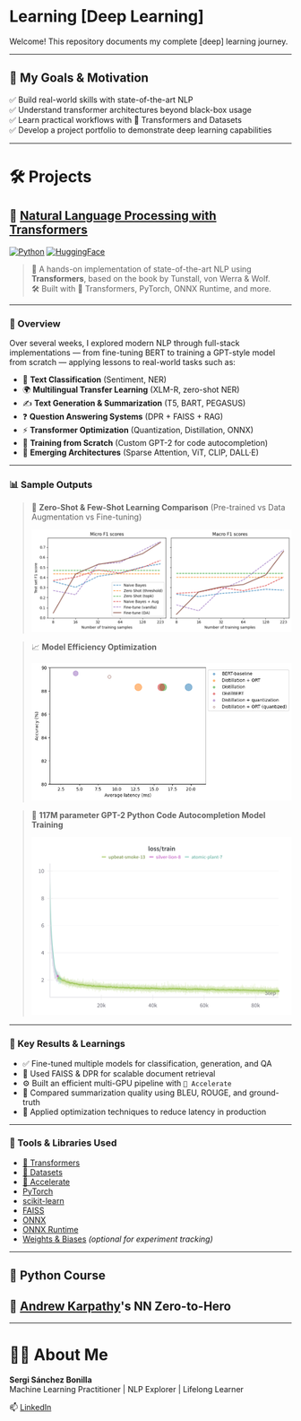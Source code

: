 # Learning [Deep Learning]
Welcome! 
This repository documents my complete [deep] learning journey.

---

## 🚀 My Goals & Motivation

✅ Build real-world skills with state-of-the-art NLP  
✅ Understand transformer architectures beyond black-box usage  
✅ Learn practical workflows with 🤗 Transformers and Datasets  
✅ Develop a project portfolio to demonstrate deep learning capabilities

---

# 🛠️ Projects

## 🤖 [Natural Language Processing with Transformers](https://github.com/sergi24sanchez/Learning/tree/main/NLPTransformers)

[![Python](https://img.shields.io/badge/Python-3.10-blue?logo=python)](https://www.python.org/)
[![HuggingFace](https://img.shields.io/badge/%F0%9F%A4%97-HuggingFace-yellow?logo=huggingface)](https://huggingface.co/)

> 📘 A hands-on implementation of state-of-the-art NLP using **Transformers**, based on the book by Tunstall, von Werra & Wolf.  
> 🛠 Built with 🤗 Transformers, PyTorch, ONNX Runtime, and more.

---

### 📌 Overview

Over several weeks, I explored modern NLP through full-stack implementations — from fine-tuning BERT to training a GPT-style model from scratch — applying lessons to real-world tasks such as:

- 🌟 **Text Classification** (Sentiment, NER)
- 🌍 **Multilingual Transfer Learning** (XLM-R, zero-shot NER)
- ✍️ **Text Generation & Summarization** (T5, BART, PEGASUS)
- ❓ **Question Answering Systems** (DPR + FAISS + RAG)
- ⚡ **Transformer Optimization** (Quantization, Distillation, ONNX)
- 🧠 **Training from Scratch** (Custom GPT-2 for code autocompletion)
- 🔮 **Emerging Architectures** (Sparse Attention, ViT, CLIP, DALL·E)

---

### 📊 Sample Outputs


> 🧾 **Zero-Shot & Few-Shot Learning Comparison** (Pre-trained vs Data Augmentation vs Fine-tuning)
>
> <img src="NLPTransformers/img/few-shot_learning.png" width="500"/>

> 📈 **Model Efficiency Optimization**
>
> <img src="NLPTransformers/img/transformers_efficiency.png" width="500"/>

> 🔁 **117M parameter GPT-2 Python Code Autocompletion Model Training**
>
> <img src="NLPTransformers/img/train_loss.png" width="500"/>

---

### 🧠 Key Results & Learnings

- ✅ Fine-tuned multiple models for classification, generation, and QA
- 🧩 Used FAISS & DPR for scalable document retrieval
- ⚙️ Built an efficient multi-GPU pipeline with `🤗 Accelerate`
- 🧪 Compared summarization quality using BLEU, ROUGE, and ground-truth
- 🔧 Applied optimization techniques to reduce latency in production

---

### 🔗 Tools & Libraries Used

- [🤗 Transformers](https://github.com/huggingface/transformers)
- [🤗 Datasets](https://github.com/huggingface/datasets)
- [🤗 Accelerate](https://github.com/huggingface/accelerate)
- [PyTorch](https://pytorch.org/)
- [scikit-learn](https://scikit-learn.org/)
- [FAISS](https://github.com/facebookresearch/faiss)
- [ONNX](https://onnx.ai/)
- [ONNX Runtime](https://onnxruntime.ai/)
- [Weights & Biases](https://wandb.ai/) *(optional for experiment tracking)*


---

## 🐍 Python Course

## 🐳 [Andrew Karpathy](https://karpathy.ai/)'s NN Zero-to-Hero

---

# 🧑‍💻 About Me

**Sergi Sánchez Bonilla**  
Machine Learning Practitioner | NLP Explorer | Lifelong Learner

📫 [LinkedIn](https://www.linkedin.com/in/sergi-sanchez-bonilla)  
